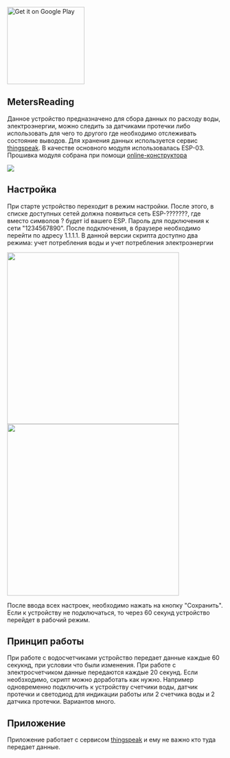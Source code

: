 <a href='https://play.google.com/store/apps/details?id=lav.watermeter&referrer=utm_source%3DGitHub'><img width="180" alt='Get it on Google Play' src='https://play.google.com/intl/en_us/badges/images/generic/en_badge_web_generic.png'/></a>
## MetersReading
Данное устройство предназначено для сбора данных по расходу воды, электроэнергии, можно следить за датчиками протечки либо использовать для чего то другого где необходимо отслеживать состояние выводов. Для хранения данных используется сервис [thingspeak](https://thingspeak.com/). В качестве основного модуля использовалась ESP-03. Прошивка модуля собрана при помощи [online-конструктора](http://nodemcu-build.com)

<img src="https://github.com/LukyanovAnatoliy/MetersReading/blob/master/image/scheme.png"/>

## Настройка
При старте устройство переходит в режим настройки. После этого, в списке доступных сетей должна появиться сеть ESP-???????, где вместо символов ? будет id вашего ESP. Пароль для подключения к сети "1234567890". После подключения, в браузере необходимо перейти по адресу 1.1.1.1. В данной версии скрипта доступно два режима: учет потребления воды и учет потребления электроэнергии

<img src="https://github.com/LukyanovAnatoliy/MetersReading/blob/master/image/setup1.png" width="400"/> <img src="https://github.com/LukyanovAnatoliy/MetersReading/blob/master/image/setup2.png" width="400"/>

После ввода всех настроек, необходимо нажать на кнопку "Сохранить". Если к устройству не подключаться, то через 60 секунд устройство перейдет в рабочий режим.

## Принцип работы
При работе с водосчетчиками устройство передает данные каждые 60 секукнд, при условии что были изменения. При работе с электросчетчиком данные передаются каждые 20 секунд.
Если необзходимо, скрипт можно доработать как нужно. Например одновременно подключить к устройству счетчики воды, датчик протечки и светодиод для индикации работы или 2 счетчика воды и 2 датчика протечки. Вариантов много.

## Приложение
Приложение работает с сервисом [thingspeak](https://thingspeak.com/) и ему не важно кто туда передает данные. 
